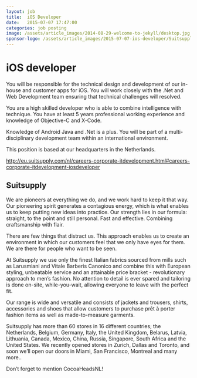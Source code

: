 ```yaml
---
layout: job
title:  iOS Developer
date:   2015-07-07 17:47:00
categories: job posting
image: /assets/article_images/2014-08-29-welcome-to-jekyll/desktop.jpg
sponsor-logo: /assets/article_images/2015-07-07-ios-developer/Suitsupply_Logo.png
---
```


# iOS developer

You will be responsible for the technical design and development of our in-house and customer apps for iOS. You will work closely with the .Net and Web Development team ensuring that technical challenges will resolved. 

You are a high skilled developer who is able to combine intelligence with technique. You have at least 5 years professional working experience and knowledge of Objective-C and X-Code. 

Knowledge of Android Java and .Net is a plus. You will be part of a multi-disciplinary development team within an international environment.

This position is based at our headquarters in the Netherlands.

http://eu.suitsupply.com/nl/careers-corporate-itdevelopment.html#careers-corporate-itdevelopment-iosdeveloper

## Suitsupply

We are pioneers at everything we do, and we work hard to keep it that way. Our pioneering spirit generates a contagious energy, which is what enables us to keep putting new ideas into practice. Our strength lies in our formula: straight, to the point and still personal. Fast and effective. Combining craftsmanship with flair. 

There are few things that distract us. This approach enables us to create an environment in which our customers feel that we only have eyes for them. We are there for people who want to be seen. 

At Suitsupply we use only the finest Italian fabrics sourced from mills such as Larusmiani and Vitale Barberis Canonico and combine this with European styling, unbeatable service and an attainable price bracket - revolutionary approach to men’s fashion. No attention to detail is ever spared and tailoring is done on-site, while-you-wait, allowing everyone to leave with the perfect fit. 

Our range is wide and versatile and consists of jackets and trousers, shirts, accessories and shoes that allow customers to purchase prêt à porter fashion items as well as made-to-measure garments.


Suitsupply has more than 60 stores in 16 different countries; the Netherlands, Belgium, Germany, Italy, the United Kingdom, Belarus, Latvia, Lithuania, Canada, Mexico, China, Russia, Singapore, South Africa and the United States. We recently opened stores in Zurich, Dallas and Toronto, and soon we’ll open our doors in Miami, San Francisco, Montreal and many more..

Don’t forget to mention CocoaHeadsNL!
